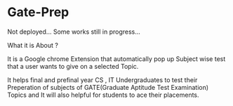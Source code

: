 # Gate-Prep

Not deployed...
Some works still in progress...

What it is About ?

It is a Google chrome Extension that automatically pop up Subject wise test that a user wants to give on a selected Topic.

It helps final and prefinal year CS , IT Undergraduates to test their Preperation of subjects of GATE(Graduate Aptitude Test Examination) Topics and It will also helpful for students to ace their placements.

